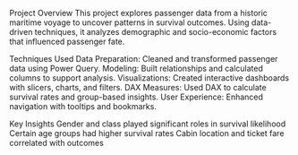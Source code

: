 Project Overview 
    This project explores passenger data from a historic maritime voyage to uncover patterns in survival outcomes. Using data-driven techniques, it analyzes       demographic and socio-economic factors that influenced passenger fate.

Techniques Used
    Data Preparation: Cleaned and transformed passenger data using Power Query.
    Modeling: Built relationships and calculated columns to support analysis.
    Visualizations: Created interactive dashboards with slicers, charts, and filters.
    DAX Measures: Used DAX to calculate survival rates and group-based insights.
    User Experience: Enhanced navigation with tooltips and bookmarks.

Key Insights
    Gender and class played significant roles in survival likelihood
    Certain age groups had higher survival rates
    Cabin location and ticket fare correlated with outcomes
